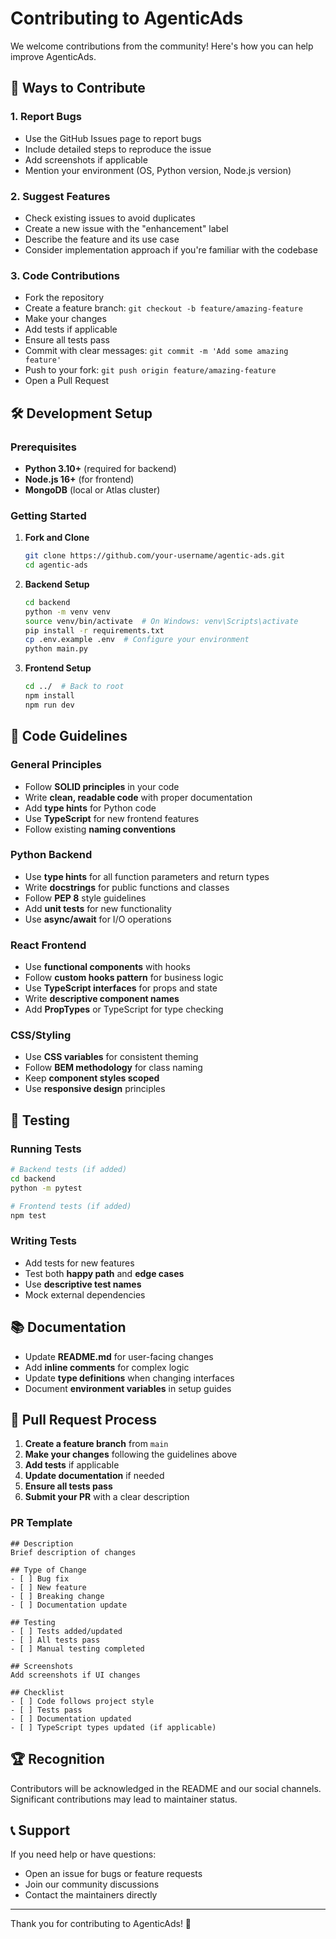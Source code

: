 # Contributing to AgenticAds

We welcome contributions from the community! Here's how you can help improve AgenticAds.

## 🚀 Ways to Contribute

### 1. Report Bugs
- Use the GitHub Issues page to report bugs
- Include detailed steps to reproduce the issue
- Add screenshots if applicable
- Mention your environment (OS, Python version, Node.js version)

### 2. Suggest Features
- Check existing issues to avoid duplicates
- Create a new issue with the "enhancement" label
- Describe the feature and its use case
- Consider implementation approach if you're familiar with the codebase

### 3. Code Contributions
- Fork the repository
- Create a feature branch: `git checkout -b feature/amazing-feature`
- Make your changes
- Add tests if applicable
- Ensure all tests pass
- Commit with clear messages: `git commit -m 'Add some amazing feature'`
- Push to your fork: `git push origin feature/amazing-feature`
- Open a Pull Request

## 🛠️ Development Setup

### Prerequisites
- **Python 3.10+** (required for backend)
- **Node.js 16+** (for frontend)
- **MongoDB** (local or Atlas cluster)

### Getting Started

1. **Fork and Clone**
   ```bash
   git clone https://github.com/your-username/agentic-ads.git
   cd agentic-ads
   ```

2. **Backend Setup**
   ```bash
   cd backend
   python -m venv venv
   source venv/bin/activate  # On Windows: venv\Scripts\activate
   pip install -r requirements.txt
   cp .env.example .env  # Configure your environment
   python main.py
   ```

3. **Frontend Setup**
   ```bash
   cd ../  # Back to root
   npm install
   npm run dev
   ```

## 📝 Code Guidelines

### General Principles
- Follow **SOLID principles** in your code
- Write **clean, readable code** with proper documentation
- Add **type hints** for Python code
- Use **TypeScript** for new frontend features
- Follow existing **naming conventions**

### Python Backend
- Use **type hints** for all function parameters and return types
- Write **docstrings** for public functions and classes
- Follow **PEP 8** style guidelines
- Add **unit tests** for new functionality
- Use **async/await** for I/O operations

### React Frontend
- Use **functional components** with hooks
- Follow **custom hooks pattern** for business logic
- Use **TypeScript interfaces** for props and state
- Write **descriptive component names**
- Add **PropTypes** or TypeScript for type checking

### CSS/Styling
- Use **CSS variables** for consistent theming
- Follow **BEM methodology** for class naming
- Keep **component styles scoped**
- Use **responsive design** principles

## 🧪 Testing

### Running Tests
```bash
# Backend tests (if added)
cd backend
python -m pytest

# Frontend tests (if added)
npm test
```

### Writing Tests
- Add tests for new features
- Test both **happy path** and **edge cases**
- Use **descriptive test names**
- Mock external dependencies

## 📚 Documentation

- Update **README.md** for user-facing changes
- Add **inline comments** for complex logic
- Update **type definitions** when changing interfaces
- Document **environment variables** in setup guides

## 🔄 Pull Request Process

1. **Create a feature branch** from `main`
2. **Make your changes** following the guidelines above
3. **Add tests** if applicable
4. **Update documentation** if needed
5. **Ensure all tests pass**
6. **Submit your PR** with a clear description

### PR Template
```
## Description
Brief description of changes

## Type of Change
- [ ] Bug fix
- [ ] New feature
- [ ] Breaking change
- [ ] Documentation update

## Testing
- [ ] Tests added/updated
- [ ] All tests pass
- [ ] Manual testing completed

## Screenshots
Add screenshots if UI changes

## Checklist
- [ ] Code follows project style
- [ ] Tests pass
- [ ] Documentation updated
- [ ] TypeScript types updated (if applicable)
```

## 🏆 Recognition

Contributors will be acknowledged in the README and our social channels. Significant contributions may lead to maintainer status.

## 📞 Support

If you need help or have questions:
- Open an issue for bugs or feature requests
- Join our community discussions
- Contact the maintainers directly

---

Thank you for contributing to AgenticAds! 🚀
